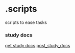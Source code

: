# .scripts
scripts to ease tasks


### study docs
[get study docs](/get_study_docs_script)
[post_study_docs](/post_study_docs)
